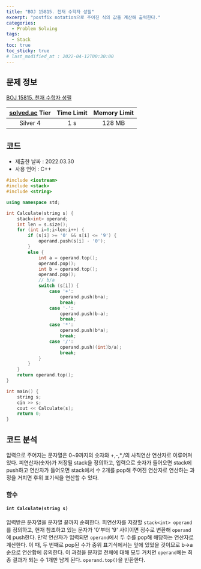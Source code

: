 ```yaml
---
title: "BOJ 15815. 천재 수학자 성필"
excerpt: "postfix notation으로 주어진 식의 값을 계산해 출력한다."
categories: 
  - Problem Solving
tags:
  - Stack
toc: true
toc_sticky: true
# last_modified_at : 2022-04-12T00:30:00
---
```



## 문제 정보

[BOJ 15815. 천재 수학자 성필](https://www.acmicpc.net/problem/4949)

| [solved.ac](https://solved.ac) Tier | Time Limit | Memory Limit |
|:-----------------------------------:|:----------:|:------------:|
| Silver 4                            | 1 s        | 128 MB       |

## 코드
- 제출한 날짜 : 2022.03.30
- 사용 언어 : C++

```cpp
#include <iostream>
#include <stack>
#include <string>

using namespace std;

int Calculate(string s) {
    stack<int> operand;
    int len = s.size();
    for (int i=0;i<len;i++) {
        if (s[i] >= '0' && s[i] <= '9') {
            operand.push(s[i] - '0');
        }
        else {
            int a = operand.top();
            operand.pop();
            int b = operand.top();
            operand.pop();
            // b/a
            switch (s[i]) {
                case '+':
                    operand.push(b+a);
                    break;
                case '-':
                    operand.push(b-a);
                    break;
                case '*':
                    operand.push(b*a);
                    break;
                case '/':
                    operand.push((int)b/a);
                    break;
            }
        }
    }
    return operand.top();
}

int main() {
    string s;
    cin >> s;
    cout << Calculate(s);
    return 0;
}
```


## 코드 분석

입력으로 주어지는 문자열은 0~9까지의 숫자와 +,-,*,/의 사칙연산 연산자로 이루어져 있다. 피연산자(숫자)가 저장될 stack을 정의하고, 입력으로 숫자가 들어오면 stack에 push하고 연산자가 들어오면 stack에서 수 2개를 pop해 주어진 연산자로 연산하는 과정을 거치면 후위 표기식을 연산할 수 있다.

### 함수
#### `int Calculate(string s)`
입력받은 문자열을 문자열 끝까지 순회한다. 피연산자를 저장할 `stack<int> operand`를 정의하고, 현재 참조하고 있는 문자가 '0'부터 '9' 사이이면 정수로 변환해 `operand`에 push한다. 만약 연산자가 입력되면 `operand`에서 두 수를 pop해 해당하는 연산자로 계산한다. 이 때, 두 번째로 pop된 수가 중위 표기식에서는 앞에 있었을 것이므로 b->a 순으로 연산함에 유의한다. 이 과정을 문자열 전체에 대해 모두 거치면 `operand`에는 최종 결과가 되는 수 1개만 남게 된다. `operand.top()`을 반환한다.
